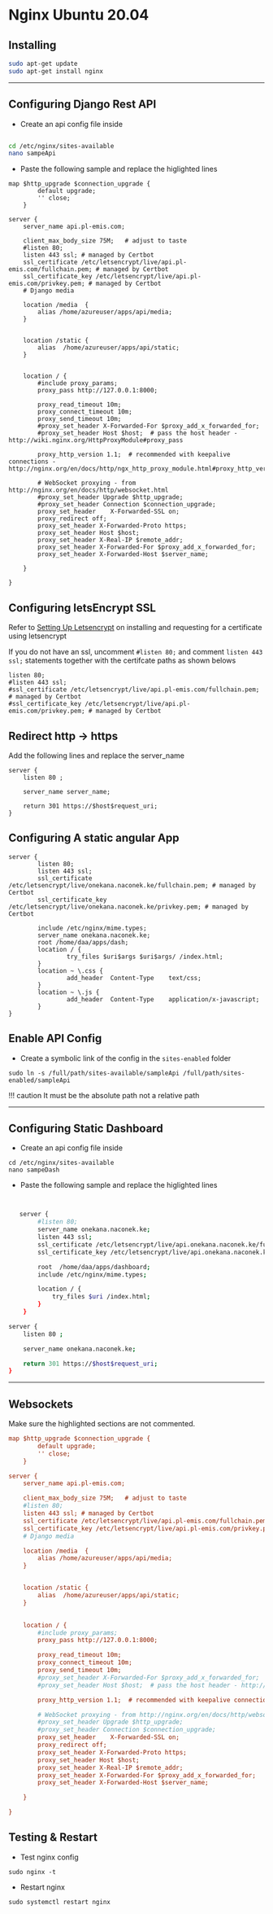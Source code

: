 # Nginx  Ubuntu 20.04

## Installing

``` bash
sudo apt-get update
sudo apt-get install nginx
```

----

## Configuring Django Rest API

- Create an api config file inside

``` bash

cd /etc/nginx/sites-available
nano sampeApi
```

- Paste the following sample and replace the higlighted lines

```config linenums="1" hl_lines="7 12 13 17 22" title="sampleApi"
map $http_upgrade $connection_upgrade {
        default upgrade;
        '' close;
    }

server {
    server_name api.pl-emis.com;

    client_max_body_size 75M;   # adjust to taste
    #listen 80;
    listen 443 ssl; # managed by Certbot
    ssl_certificate /etc/letsencrypt/live/api.pl-emis.com/fullchain.pem; # managed by Certbot
    ssl_certificate_key /etc/letsencrypt/live/api.pl-emis.com/privkey.pem; # managed by Certbot
    # Django media

    location /media  {
        alias /home/azureuser/apps/api/media;
    }


    location /static {
        alias  /home/azureuser/apps/api/static;
    }

 
    location / {
        #include proxy_params;
        proxy_pass http://127.0.0.1:8000;

        proxy_read_timeout 10m;
        proxy_connect_timeout 10m;
        proxy_send_timeout 10m;
        #proxy_set_header X-Forwarded-For $proxy_add_x_forwarded_for;
        #proxy_set_header Host $host;  # pass the host header - http://wiki.nginx.org/HttpProxyModule#proxy_pass

        proxy_http_version 1.1;  # recommended with keepalive connections - http://nginx.org/en/docs/http/ngx_http_proxy_module.html#proxy_http_version

        # WebSocket proxying - from http://nginx.org/en/docs/http/websocket.html
        #proxy_set_header Upgrade $http_upgrade;
        #proxy_set_header Connection $connection_upgrade;
        proxy_set_header    X-Forwarded-SSL on;
        proxy_redirect off;
        proxy_set_header X-Forwarded-Proto https;
        proxy_set_header Host $host;
        proxy_set_header X-Real-IP $remote_addr;
        proxy_set_header X-Forwarded-For $proxy_add_x_forwarded_for;
        proxy_set_header X-Forwarded-Host $server_name;

    }

}
```

## Configuring letsEncrypt SSL

Refer to [Setting Up Letsencrypt](../letsencrypt) on installing and requesting for a certificate using letsencrypt

If you do not have an ssl, uncomment `#listen 80;` and comment `listen 443 ssl;` statements together with the certifcate paths as shown belows

``` linenums="5" title="sampleApi"
listen 80;
#listen 443 ssl;
#ssl_certificate /etc/letsencrypt/live/api.pl-emis.com/fullchain.pem; # managed by Certbot
#ssl_certificate_key /etc/letsencrypt/live/api.pl-emis.com/privkey.pem; # managed by Certbot
```

## Redirect http -> https

Add the following lines and replace the server_name

``` linenums="1" hl_lines="4"
server {
    listen 80 ;

    server_name server_name;

    return 301 https://$host$request_uri;
}
```

## Configuring A static angular App
```config
server {
        listen 80;
        listen 443 ssl;
        ssl_certificate /etc/letsencrypt/live/onekana.naconek.ke/fullchain.pem; # managed by Certbot
        ssl_certificate_key /etc/letsencrypt/live/onekana.naconek.ke/privkey.pem; # managed by Certbot

        include /etc/nginx/mime.types;
        server_name onekana.naconek.ke;
        root /home/daa/apps/dash;
        location / {
                try_files $uri$args $uri$args/ /index.html;
        }
        location ~ \.css {
                add_header  Content-Type    text/css;
        }
        location ~ \.js {
                add_header  Content-Type    application/x-javascript;
        }
}
```

## Enable API Config

- Create a symbolic link of the config in the `sites-enabled` folder

```
sudo ln -s /full/path/sites-available/sampleApi /full/path/sites-enabled/sampleApi
```

!!! caution
    It must be the absolute path not a relative path

----

## Configuring Static Dashboard

- Create an api config file inside

```
cd /etc/nginx/sites-available
nano sampeDash
```

- Paste the following sample and replace the higlighted lines

``` sh title="sampeDash" linenums="1" hl_lines="3 5 6 19"


   server {
        #listen 80;
        server_name onekana.naconek.ke;
        listen 443 ssl;
        ssl_certificate /etc/letsencrypt/live/api.onekana.naconek.ke/fullchain.pem; # managed by Certbot
        ssl_certificate_key /etc/letsencrypt/live/api.onekana.naconek.ke/privkey.pem; # managed by Certbot

        root  /home/daa/apps/dashboard;
        include /etc/nginx/mime.types;

        location / {
            try_files $uri /index.html;
        }
    }

server {
    listen 80 ;

    server_name onekana.naconek.ke;

    return 301 https://$host$request_uri;
}

```

---

## Websockets

Make sure the highlighted sections are not commented.

```ini linenums="1" hl_lines="1 2 3 4 39 40" title="sampleApi"
map $http_upgrade $connection_upgrade {
        default upgrade;
        '' close;
    }

server {
    server_name api.pl-emis.com;

    client_max_body_size 75M;   # adjust to taste
    #listen 80;
    listen 443 ssl; # managed by Certbot
    ssl_certificate /etc/letsencrypt/live/api.pl-emis.com/fullchain.pem; # managed by Certbot
    ssl_certificate_key /etc/letsencrypt/live/api.pl-emis.com/privkey.pem; # managed by Certbot
    # Django media

    location /media  {
        alias /home/azureuser/apps/api/media;
    }


    location /static {
        alias  /home/azureuser/apps/api/static;
    }

 
    location / {
        #include proxy_params;
        proxy_pass http://127.0.0.1:8000;

        proxy_read_timeout 10m;
        proxy_connect_timeout 10m;
        proxy_send_timeout 10m;
        #proxy_set_header X-Forwarded-For $proxy_add_x_forwarded_for;
        #proxy_set_header Host $host;  # pass the host header - http://wiki.nginx.org/HttpProxyModule#proxy_pass

        proxy_http_version 1.1;  # recommended with keepalive connections - http://nginx.org/en/docs/http/ngx_http_proxy_module.html#proxy_http_version

        # WebSocket proxying - from http://nginx.org/en/docs/http/websocket.html
        #proxy_set_header Upgrade $http_upgrade;
        #proxy_set_header Connection $connection_upgrade;
        proxy_set_header    X-Forwarded-SSL on;
        proxy_redirect off;
        proxy_set_header X-Forwarded-Proto https;
        proxy_set_header Host $host;
        proxy_set_header X-Real-IP $remote_addr;
        proxy_set_header X-Forwarded-For $proxy_add_x_forwarded_for;
        proxy_set_header X-Forwarded-Host $server_name;

    }

}
```

## Testing & Restart

- Test nginx config

```
sudo nginx -t
```

- Restart nginx

```
sudo systemctl restart nginx
```
